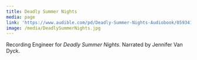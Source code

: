 ```yaml
---
title: Deadly Summer Nights
media: page
link: 'https://www.audible.com/pd/Deadly-Summer-Nights-Audiobook/0593411765'
image: /media/DeadlySummerNights.jpg
---
```


Recording Engineer for *Deadly Summer Nights*. Narrated by Jennifer Van Dyck. 
